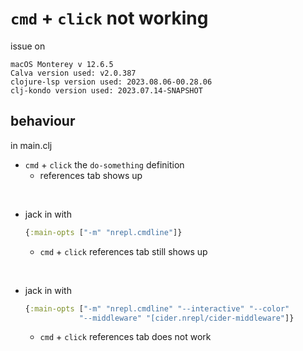 # `cmd` + `click` not working

issue on

    macOS Monterey v 12.6.5
    Calva version used: v2.0.387
    clojure-lsp version used: 2023.08.06-00.28.06
    clj-kondo version used: 2023.07.14-SNAPSHOT

## behaviour

in main.clj

- `cmd` + `click` the `do-something` definition
    - references tab shows up

<br/>

- jack in with 
    ```clojure
    {:main-opts ["-m" "nrepl.cmdline"]}
    ```
    - `cmd` + `click` references tab still shows up
    
<br/>

- jack in with 
    ```clojure
    {:main-opts ["-m" "nrepl.cmdline" "--interactive" "--color"
                "--middleware" "[cider.nrepl/cider-middleware"]}
    ```

  - `cmd` + `click` references tab does not work
